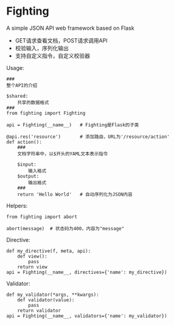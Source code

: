 # Fighting

A simple JSON API web framework based on Flask

- GET请求查看文档，POST请求调用API
- 校验输入，序列化输出
- 支持自定义指令，自定义校验器

Usage:

    ###
    整个API的介绍

    $shared:
        共享的数据格式
    ###
    from fighting import Fighting

    api = Fighting(__name__)   # Fighting是Flask的子类

    @api.res('resource')       # 添加路由，URL为'/resource/action'
    def action():
        ###
        文档字符串中，以$开头的YAML文本表示指令

        $input:
            输入格式
        $output:
            输出格式
        ###
        return 'Hello World'   # 自动序列化为JSON内容

Helpers:

    from fighting import abort

    abort(message)  # 状态码为400，内容为"message"

Directive:

    def my_directive(f, meta, api):
        def view():
            pass
        return view
    api = Fighting(__name__, directives={'name': my_directive})

Validator:

    def my_validator(*args, **kwargs):
        def validator(value):
            pass
        return validator
    api = Fighting(__name__, validators={'name': my_validator})
